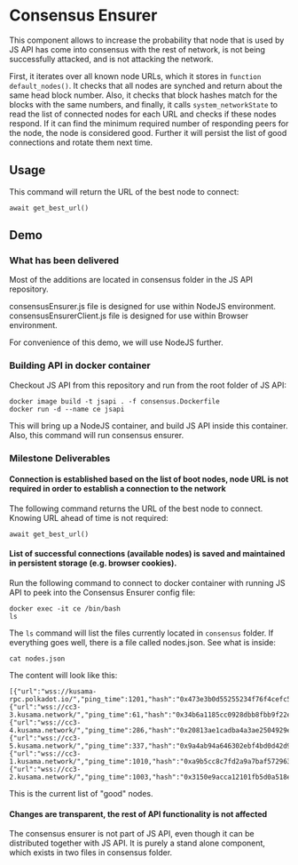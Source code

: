 # Consensus Ensurer

This component allows to increase the probability that node that is used by JS API has come into consensus with the rest of network, is not being successfully attacked, and is not attacking the network.

First, it iterates over all known node URLs, which it stores in `function default_nodes()`. It checks that all nodes are synched and return about the same head block number. Also, it checks that block hashes match for the blocks with the same numbers, and finally, it calls `system_networkState` to read the list of connected nodes for each URL and checks if these nodes respond. If it can find the minimum required number of responding peers for the node, the node is considered good. Further it will persist the list of good connections and rotate them next time.

## Usage

This command will return the URL of the best node to connect:

```
await get_best_url()
```

## Demo

### What has been delivered

Most of the additions are located in consensus folder in the JS API repository.

consensusEnsurer.js file is designed for use within NodeJS environment.
consensusEnsurerClient.js file is designed for use within Browser environment.

For convenience of this demo, we will use NodeJS further.

### Building API in docker container

Checkout JS API from this repository and run from the root folder of JS API:

```
docker image build -t jsapi . -f consensus.Dockerfile
docker run -d --name ce jsapi
```

This will bring up a NodeJS container, and build JS API inside this container. Also, this command will run consensus ensurer.

### Milestone Deliverables

#### Connection is established based on the list of boot nodes, node URL is not required in order to establish a connection to the network

The following command returns the URL of the best node to connect. Knowing URL ahead of time is not required:

```
await get_best_url()
```

#### List of successful connections (available nodes) is saved and maintained in persistent storage (e.g. browser cookies).

Run the following command to connect to docker container with running JS API to peek into the Consensus Ensurer config file:

```
docker exec -it ce /bin/bash
ls
```

The `ls` command will list the files currently located in `consensus` folder. If everything goes well, there is a file called nodes.json. See what is inside:

```
cat nodes.json
```

The content will look like this:
```
[{"url":"wss://kusama-rpc.polkadot.io/","ping_time":1201,"hash":"0x473e3b0d55255234f76f4cefc5b480f0e729d314a8cf1244fbcc4c457329200e","number":1307245,"ports_reachable":true,"trusted":false},{"url":"wss://cc3-3.kusama.network/","ping_time":61,"hash":"0x34b6a1185cc0928dbb8fbb9f22e779890f6c1ab86c355b85bb88628b1f105ef2","number":1307246,"ports_reachable":true,"trusted":false},{"url":"wss://cc3-4.kusama.network/","ping_time":286,"hash":"0x20813ae1cadba4a3ae2504929e21cae5ea6917ccf3c2e446b7b1520bec32cbe5","number":1307247,"ports_reachable":true,"trusted":false},{"url":"wss://cc3-5.kusama.network/","ping_time":337,"hash":"0x9a4ab94a646302ebf4bd0d42d93e4a88f77f8c46a70c30382dcf58d96bb4395f","number":1307249,"ports_reachable":true,"trusted":true},{"url":"wss://cc3-1.kusama.network/","ping_time":1010,"hash":"0xa9b5cc8c7fd2a9a7baf57296311af781bc32aca4d9ac1ca8fff2499607141d4f","number":1307250,"ports_reachable":true,"trusted":true},{"url":"wss://cc3-2.kusama.network/","ping_time":1003,"hash":"0x3150e9acca12101fb5d0a518ef1d653c3bb6cf385148c8809fc339f237938515","number":1307252,"ports_reachable":true,"trusted":true}]
```

This is the current list of "good" nodes.

#### Changes are transparent, the rest of API functionality is not affected

The consensus ensurer is not part of JS API, even though it can be distributed together with JS API. It is purely a stand alone component, which exists in two files in consensus folder.

